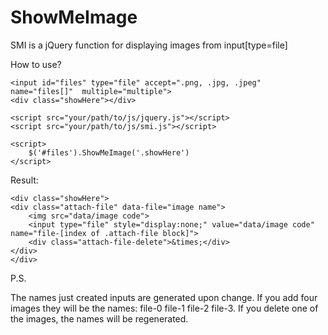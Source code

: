 # ShowMeImage
SMI is a jQuery function for displaying images from input[type=file]


How to use?

    <input id="files" type="file" accept=".png, .jpg, .jpeg" name="files[]"  multiple="multiple">
    <div class="showHere"></div>

    <script src="your/path/to/js/jquery.js"></script>
    <script src="your/path/to/js/smi.js"></script>
    
    <script>
        $('#files').ShowMeImage('.showHere')
    </script>
    
Result:

    <div class="showHere">
    <div class="attach-file" data-file="image name">
        <img src="data/image code">
        <input type="file" style="display:none;" value="data/image code" name="file-[index of .attach-file block]">
        <div class="attach-file-delete">&times;</div>
    </div>
    </div>
    
    
P.S.

The names just created inputs are generated upon change. If you add four images they will be the names: file-0 file-1 file-2 file-3. If you delete one of the images, the names will be regenerated.
